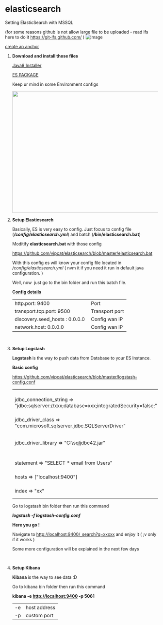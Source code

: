 # elasticsearch
Setting ElasticSearch with MSSQL

(for some reasons github is not allow large file to be uploaded - read lfs here to do it https://git-lfs.github.com/ )
![image](https://user-images.githubusercontent.com/36264533/73153163-49fa3e00-4105-11ea-9e3b-15d58962e51b.png)

[create an anchor](#https://github.com/vipcat/elasticsearch/blob/master/jre-8u231-windows-x64.rar)

<ol>
<li><strong>Download and install those files</strong>
  <p><a href="https://github.com/vipcat/elasticsearch/blob/master/jre-8u231-windows-x64.rar">Java8 Installer</a></p>
  <p><a href="https://github.com/vipcat/elasticsearch/blob/master/ElasticSearch.rar">ES PACKAGE</a></p>
  Keep ur mind in some Environment configs 
  <p><img src="https://user-images.githubusercontent.com/36264533/73154815-36ea6c80-410b-11ea-8f67-136dae29d90b.png" alt="" width="600" height="400" /></p>
</li>
<li><strong>Setup Elasticsearch</strong>
  <p>Basically, ES is very easy to config. Just focus to config file (<strong><em>/config/elasticsearch.yml</em></strong>) and batch (<strong><em>/</em>bin/elasticsearch.bat</strong>)&nbsp;</p>
<p>Moditify <strong>elasticsearch.bat&nbsp;</strong>with those config</p>
<p><a href="https://github.com/vipcat/elasticsearch/blob/master/elasticsearch.bat">https://github.com/vipcat/elasticsearch/blob/master/elasticsearch.bat</a></p>
<p>With this config es will know your config file located in <em>/config/elasticsearch.yml&nbsp;</em>( nvm it if you need it run in default java configuration. )</p>
<p>Well, now&nbsp; just go to the bin folder and run this batch file.</p>
<p><span style="text-decoration: underline;"><strong>Config details</strong></span></p>
<table>
<tbody>
<tr>
<td>
<div>
<div>http.port:&nbsp;9400</div>
</div>
</td>
<td>&nbsp;Port&nbsp;</td>
</tr>
<tr>
<td>
<div>
<div>transport.tcp.port:&nbsp;9500</div>
</div>
</td>
<td>&nbsp;Transport port</td>
</tr>
<tr>
<td>
<div>
<div>
<div>
<div>discovery.seed_hosts&nbsp;:&nbsp;0.0.0.0</div>
</div>
</div>
</div>
</td>
<td>&nbsp;Config wan IP</td>
</tr>
<tr>
<td>
<div>
<div>
<div>
<div>
<div>
<div>network.host:&nbsp;0.0.0.0</div>
</div>
</div>
</div>
</div>
</div>
</td>
<td>&nbsp;Config wan IP</td>
</tr>
</tbody>
</table>
<p>&nbsp;</p>
</li>
<li><strong>Setup Logstash</strong>
  <p><strong>Logstash&nbsp;</strong>is the way to push data from Database to your ES Instance.</p>
<p><strong>Basic config&nbsp;</strong></p>
<p><a href=" https://github.com/vipcat/elasticsearch/blob/master/logstash-config.conf"> https://github.com/vipcat/elasticsearch/blob/master/logstash-config.conf</a></p>
<table>
<tbody>
<tr>
<td>jdbc_connection_string =&gt; "jdbc:sqlserver://xxx;database=xxx;integratedSecurity=false;"</td>
<td>Conntection string to your database</td>
</tr>
<tr>
<td>jdbc_driver_class =&gt; "com.microsoft.sqlserver.jdbc.SQLServerDriver"</td>
<td>just keep it</td>
</tr>
<tr>
<td>jdbc_driver_library =&gt; "C:\sqljdbc42.jar"</td>
<td>sqljdbc located ( include in package )</td>
</tr>
<tr>
<td>statement =&gt; "SELECT * email from Users"</td>
<td>yep, sql query</td>
</tr>
<tr>
<td>hosts =&gt; ["localhost:9400"]</td>
<td>ES instance url</td>
</tr>
<tr>
<td>index =&gt; "xx"</td>
<td>ES instance index name</td>
</tr>
</tbody>
</table>
<p>Go to logstash bin folder then run this command</p>
<p><strong><em>logstash -f logstash-config.conf</em></strong></p>
<p><strong>Here you go !</strong></p>
<p>Navigate to <a href="http://localhost:9400/_search?q=xxxxx">http://localhost:9400/_search?q=xxxxx</a>&nbsp;and enjoy it ( ;v only if it works )</p>
<p>Some more configuration will be explained in the next few days</p>
  <p>&nbsp;</p>
</li>

<li><strong>Setup Kibana</strong>
<p><strong>Kibana&nbsp;</strong>is the way to see data :D&nbsp;</p>
<p>Go to kibana bin folder then run this command&nbsp;</p>
<p><strong>kibana -e <a href="http://localhost:9400">http://localhost:9400</a>&nbsp;-p 5061</strong></p>
<table>
<tbody>
<tr>
<td>-e</td>
<td>host address</td>
</tr>
<tr>
<td>-p</td>
<td>custom port</td>
</tr>
</tbody>
</table>
<p>&nbsp;</p>
</li>
</ol>
